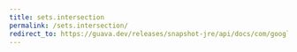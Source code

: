 ```yaml
---
title: sets.intersection
permalink: /sets.intersection/
redirect_to: https://guava.dev/releases/snapshot-jre/api/docs/com/google/common/collect/Sets.html#intersection-java.util.Set-java.util.Set-
---
```

